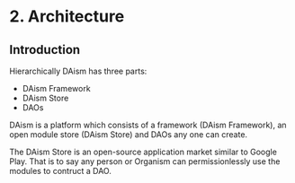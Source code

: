 # 2. Architecture

## Introduction

Hierarchically DAism has three parts:

* DAism Framework
* DAism Store
* DAOs

DAism is a platform which consists of a framework (DAism Framework), an open module store (DAism Store) and DAOs any one can create.

The DAism Store is an open-source application market similar to Google Play. That is to say any person or Organism can permissionlessly use the modules to contruct a DAO.


